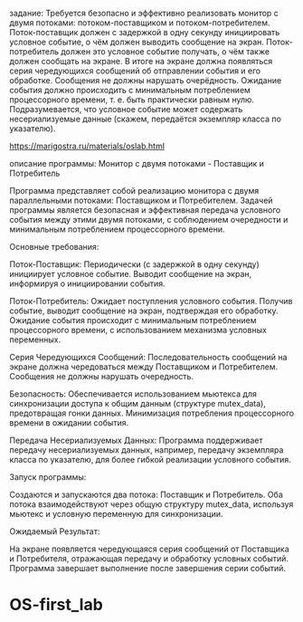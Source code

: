 задание:
Требуется безопасно и эффективно реализовать монитор с двумя потоками: потоком-поставщиком и потоком-потребителем. Поток-поставщик должен с задержкой в одну секунду инициировать условное событие, о чём должен выводить сообщение на экран. Поток-потребитель должен это условное событие получать, о чём также должен сообщать на экране. В итоге на экране должна появляться серия чередующихся сообщений об отправлении события и его обработке. Сообщения не должны нарушать очерёдность. Ожидание события должно происходить с минимальным потреблением процессорного времени, т. е. быть практически равным нулю. Подразумевается, что условное событие может содержать несериализуемые данные (скажем, передаётся экземпляр класса по указателю).

https://marigostra.ru/materials/oslab.html

описание программы:
Монитор с двумя потоками - Поставщик и Потребитель

Программа представляет собой реализацию монитора с двумя параллельными потоками: Поставщиком и Потребителем. Задачей программы является безопасная и эффективная передача условного события между этими двумя потоками, с соблюдением очередности и минимальным потреблением процессорного времени.

Основные требования:

  Поток-Поставщик:
        Периодически (с задержкой в одну секунду) инициирует условное событие.
        Выводит сообщение на экран, информируя о инициировании события.

  Поток-Потребитель:
        Ожидает поступления условного события.
        Получив событие, выводит сообщение на экран, подтверждая его обработку.
        Ожидание события происходит с минимальным потреблением процессорного времени, с использованием механизма условных переменных.

  Серия Чередующихся Сообщений:
        Последовательность сообщений на экране должна чередоваться между Поставщиком и Потребителем.
        Сообщения не должны нарушать очередность.

  Безопасность:
        Обеспечивается использованием мьютекса для синхронизации доступа к общим данным (структуре mutex_data), предотвращая гонки данных.
        Минимизация потребления процессорного времени в ожидании события.

  Передача Несериализуемых Данных:
        Программа поддерживает передачу несериализуемых данных, например, передачу экземпляра класса по указателю, для более гибкой реализации условного события.

Запуск программы:

  Создаются и запускаются два потока: Поставщик и Потребитель.
  Оба потока взаимодействуют через общую структуру mutex_data, используя мьютекс и условную переменную для синхронизации.

Ожидаемый Результат:

  На экране появляется чередующаяся серия сообщений от Поставщика и Потребителя, отражающая передачу и обработку условных событий.
  Программа завершает выполнение после завершения серии событий.






# OS-first_lab
